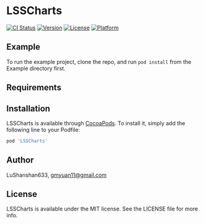 # LSSCharts

[![CI Status](https://img.shields.io/travis/LuShanshan633/LSSCharts.svg?style=flat)](https://travis-ci.org/LuShanshan633/LSSCharts)
[![Version](https://img.shields.io/cocoapods/v/LSSCharts.svg?style=flat)](https://cocoapods.org/pods/LSSCharts)
[![License](https://img.shields.io/cocoapods/l/LSSCharts.svg?style=flat)](https://cocoapods.org/pods/LSSCharts)
[![Platform](https://img.shields.io/cocoapods/p/LSSCharts.svg?style=flat)](https://cocoapods.org/pods/LSSCharts)

## Example

To run the example project, clone the repo, and run `pod install` from the Example directory first.

## Requirements

## Installation

LSSCharts is available through [CocoaPods](https://cocoapods.org). To install
it, simply add the following line to your Podfile:

```ruby
pod 'LSSCharts'
```

## Author

LuShanshan633, gmyuan11@gmail.com

## License

LSSCharts is available under the MIT license. See the LICENSE file for more info.
